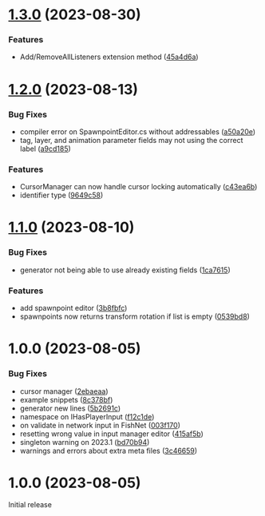 # [1.3.0](https://github.com/Hertzole/unity-toolbox/compare/v1.2.0...v1.3.0) (2023-08-30)


### Features

* Add/RemoveAllListeners extension method ([45a4d6a](https://github.com/Hertzole/unity-toolbox/commit/45a4d6a139f31c3f66b7461666cf0ecfecdccdd1))

# [1.2.0](https://github.com/Hertzole/unity-toolbox/compare/v1.1.0...v1.2.0) (2023-08-13)


### Bug Fixes

* compiler error on SpawnpointEditor.cs without addressables ([a50a20e](https://github.com/Hertzole/unity-toolbox/commit/a50a20ef0354fb2873589f42c95194c00fa2a607))
* tag, layer, and animation parameter fields may not using the correct label ([a9cd185](https://github.com/Hertzole/unity-toolbox/commit/a9cd1850b908ca2c7b7579705c9860067fb71b2c))


### Features

* CursorManager can now handle cursor locking automatically ([c43ea6b](https://github.com/Hertzole/unity-toolbox/commit/c43ea6bfac6812dc02f9ca4b7c9269781d810df2))
* identifier type ([9649c58](https://github.com/Hertzole/unity-toolbox/commit/9649c58e939a53b4bd8d521ed2c42885eaebe8e6))

# [1.1.0](https://github.com/Hertzole/unity-toolbox/compare/v1.0.0...v1.1.0) (2023-08-10)


### Bug Fixes

* generator not being able to use already existing fields ([1ca7615](https://github.com/Hertzole/unity-toolbox/commit/1ca7615947c660a5fa28779f8e06e1e9502f3691))


### Features

* add spawnpoint editor ([3b8fbfc](https://github.com/Hertzole/unity-toolbox/commit/3b8fbfc4346b72799e23e5618c30c36f51ce9a48))
* spawnpoints now returns transform rotation if list is empty ([0539bd8](https://github.com/Hertzole/unity-toolbox/commit/0539bd8089afc4f182a84b6b30c4b6bff910b671))

# 1.0.0 (2023-08-05)


### Bug Fixes

* cursor manager ([2ebaeaa](https://github.com/Hertzole/unity-toolbox/commit/2ebaeaa06eb5c6f33bc56056e844f07fbce994fa))
* example snippets ([8c378bf](https://github.com/Hertzole/unity-toolbox/commit/8c378bf6a3e5c942d9faca5c5177415d0a38c701))
* generator new lines ([5b2691c](https://github.com/Hertzole/unity-toolbox/commit/5b2691c74b3e272662131027e1922d5eb1a34cdd))
* namespace on IHasPlayerInput ([f12c1de](https://github.com/Hertzole/unity-toolbox/commit/f12c1dec07a6962c5952a89f4f09d628680a559b))
* on validate in network input in FishNet ([003f170](https://github.com/Hertzole/unity-toolbox/commit/003f17038a5718d44558800659b6e9d96e9e0a40))
* resetting wrong value in input manager editor ([415af5b](https://github.com/Hertzole/unity-toolbox/commit/415af5be1243c7c8ccf8b7ea419c733cfa7697bb))
* singleton warning on 2023.1 ([bd70b94](https://github.com/Hertzole/unity-toolbox/commit/bd70b9429b7093567fec2dfa0349fa455e361797))
* warnings and errors about extra meta files ([3c46659](https://github.com/Hertzole/unity-toolbox/commit/3c46659be0970b8283fc062c5050ae1d24436a0f))

# 1.0.0  (2023-08-05)

Initial release
